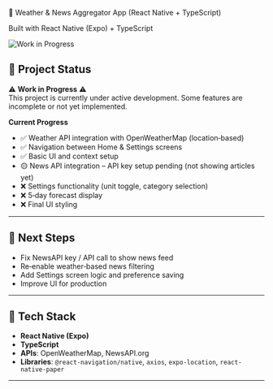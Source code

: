 📱 Weather & News Aggregator App (React Native + TypeScript)

Built with React Native (Expo) + TypeScript

![Work in Progress](https://img.shields.io/badge/status-work_in_progress-yellow)

## 🚧 Project Status
⚠️ **Work in Progress** ⚠️  
This project is currently under active development. Some features are incomplete or not yet implemented.

**Current Progress**
- ✅ Weather API integration with OpenWeatherMap (location‑based)
- ✅ Navigation between Home & Settings screens
- ✅ Basic UI and context setup
- 🟡 News API integration – API key setup pending (not showing articles yet)
- ❌ Settings functionality (unit toggle, category selection)
- ❌ 5‑day forecast display  
- ❌ Final UI styling

---

## 📌 Next Steps
- Fix NewsAPI key / API call to show news feed
- Re‑enable weather‑based news filtering
- Add Settings screen logic and preference saving
- Improve UI for production

---

## 📂 Tech Stack
- **React Native (Expo)**
- **TypeScript**
- **APIs**: OpenWeatherMap, NewsAPI.org
- **Libraries**: `@react-navigation/native`, `axios`, `expo-location`, `react-native-paper`

---
